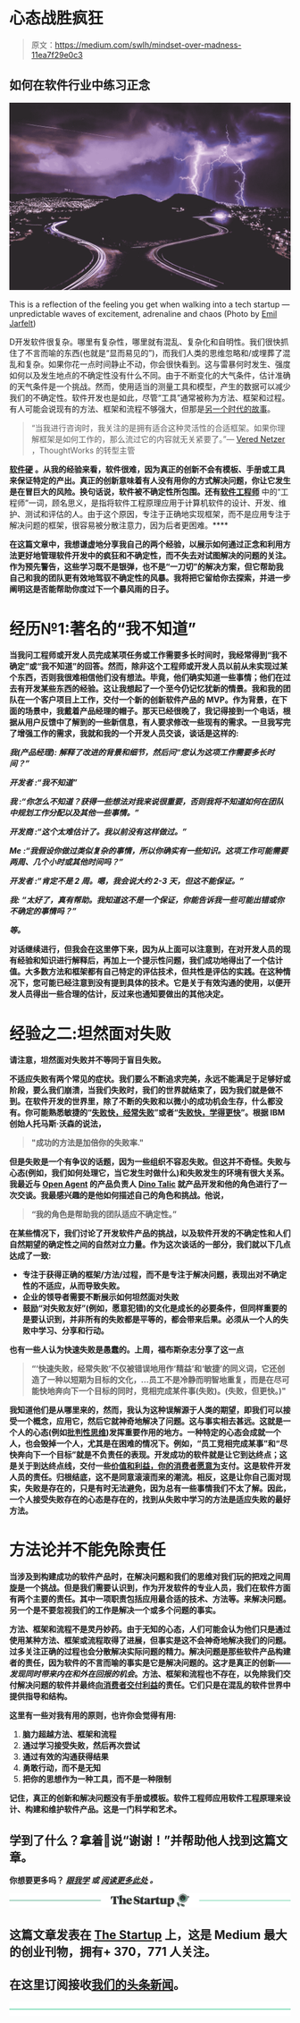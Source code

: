 # 心态战胜疯狂

> 原文：<https://medium.com/swlh/mindset-over-madness-11ea7f29e0c3>

## 如何在软件行业中练习正念

![](img/5594fe25366f6a6d57ca17c1c3402cec.png)

This is a reflection of the feeling you get when walking into a tech startup — unpredictable waves of excitement, adrenaline and chaos (Photo by [Emil Jarfelt](https://unsplash.com/photos/NROJUYgpjKE?utm_source=unsplash&utm_medium=referral&utm_content=creditCopyText))

D开发软件很复杂。哪里有复杂性，哪里就有混乱、复杂化和自明性。我们很快抓住了不言而喻的东西(也就是“显而易见的”)，而我们人类的思维忽略和/或埋葬了混乱和复杂。如果你花一点时间静止不动，你会很快看到。这与雷暴何时发生、强度如何以及发生地点的不确定性没有什么不同。由于不断变化的大气条件，估计准确的天气条件是一个挑战。然而，使用适当的测量工具和模型，产生的数据可以减少我们的不确定性。软件开发也是如此，尽管“工具”通常被称为方法、框架和过程。有人可能会说现有的方法、框架和流程不够强大，但那是[另一个时代的故事](/critically-deciding/software-development-practices-desperately-need-real-attention-9477b4b85bd1)。

> “当我进行咨询时，我关注的是拥有适合这种灵活性的合适框架。如果你理解框架是如何工作的，那么流过它的内容就无关紧要了。”— [Vered Netzer](https://www.itwire.com/sponsored-announcements/84432-leadership-with-vered-netzer,-transormation-leader,-thoughworks.html) ，ThoughtWorks 的转型主管

[**软件硬**](/critically-deciding/too-late-your-product-failed-7513c21cf598) **。从我的经验来看，软件很难，因为真正的创新不会有模板、手册或工具来保证特定的产出。真正的创新意味着有人没有用你的方式解决问题，你让它发生是在冒巨大的风险。换句话说，软件被不确定性所包围。还有**[**软件工程师**](https://en.wikipedia.org/wiki/Software_engineer) 中的“工程师”一词，顾名思义，是指将软件工程原理应用于计算机软件的设计、开发、维护、测试和评估的人。由于这个原因，专注于正确地实现框架，而不是应用专注于解决问题的框架，很容易被分散注意力，因为后者更困难。****

**在这篇文章中，我想谦虚地分享我自己的两个经验，以展示如何通过正念和利用方法更好地管理软件开发中的疯狂和不确定性，而不失去对试图解决的问题的关注。作为预先警告，这些学习既不是银弹，也不是“一刀切”的解决方案，但它帮助我自己和我的团队更有效地驾驭不确定性的风暴。我将把它留给你去探索，并进一步阐明这是否能帮助你度过下一个暴风雨的日子。**

# **经历№1:著名的“我不知道”**

**当我问工程师或开发人员完成某项任务或工作需要多长时间时，我经常得到“我不确定”或“我不知道”的回答。然而，除非这个工程师或开发人员以前从未实现过某个东西，否则我很难相信他们没有想法。毕竟，他们确实知道一些事情；他们在过去有开发某些东西的经验。这让我想起了一个至今仍记忆犹新的情景。我和我的团队在一个客户项目上工作，交付一个新的创新软件产品的 MVP。作为背景，在下面的场景中，我戴着产品经理的帽子。那天已经很晚了，我记得接到一个电话，根据从用户反馈中了解到的一些新信息，有人要求修改一些现有的需求。一旦我写完了增强工作的需求，我就和我的一个开发人员交谈，谈话是这样的:**

*****我(产品经理):*** *解释了改进的背景和细节，然后问“您认为这项工作需要多长时间？”***

*****开发者*** *:“我不知道”***

*****我*** *:“你怎么不知道？获得一些想法对我来说很重要，否则我将不知道如何在团队中规划工作分配以及其他一些事情。”***

*****开发商*** *:“这个太难估计了。我以前没有这样做过。”***

*****Me*** *:“我假设你做过类似复杂的事情，所以你确实有一些知识。这项工作可能需要两周、几个小时或其他时间吗？”***

*****开发者*** *:“肯定不是 2 周。嗯，我会说大约 2-3 天，但这不能保证。”***

*****我:*** *“太好了，真有帮助。我知道这不是一个保证，你能告诉我一些可能出错或你不确定的事情吗？”***

***等。***

**对话继续进行，但我会在这里停下来，因为从上面可以注意到，在对开发人员的现有经验和知识进行解释后，再加上一个提示性问题，我们成功地得出了一个估计值。大多数方法和框架都有自己特定的评估技术，但共性是评估的实践。在这种情况下，您可能已经注意到没有提到具体的技术。它是关于有效沟通的使用，以便开发人员得出一些合理的估计，反过来也通知要做出的其他决定。**

# **经验之二:坦然面对失败**

**请注意，坦然面对失败并不等同于盲目失败。**

**不适应失败有两个常见的症状。我们要么不断追求完美，永远不能满足于足够好或阶段，要么我们崩溃，当我们失败时，我们的世界就结束了，因为我们就是做不到。在软件开发的世界里，除了不断的失败和以微小的成功机会生存，什么都没有。你可能熟悉敏捷的“[失败快，经常失败](https://www.linkedin.com/pulse/yes-fail-fast-oftenfail-forward-answer-enhance-rate-success-oza/)”或者“[失败快，学得更快](https://www.ibm.com/blogs/insights-on-business/ibmix/fail-fast-learn-faster/)”。根据 IBM 创始人托马斯·沃森的说法，**

> **"成功的方法是加倍你的失败率."**

**但是失败是一个有争议的话题，因为一些组织不容忍失败。但这并不奇怪。失败与心态(例如，我们如何处理它，当它发生时做什么)和失败发生的环境有很大关系。我最近与 [Open Agent](https://www.openagent.com.au/) 的产品负责人 [Dino Talic](https://www.linkedin.com/in/dinotalic/) 就产品开发和他的角色进行了一次交谈。我最感兴趣的是他如何描述自己的角色和挑战。他说，**

> **“我的角色是帮助我的团队适应不确定性。”**

**在某些情况下，我们讨论了开发软件产品的挑战，以及软件开发的不确定性和人们自然期望的确定性之间的自然对立力量。作为这次谈话的一部分，我们就以下几点达成了一致:**

*   **专注于获得正确的框架/方法/过程，而不是专注于解决问题，表现出对不确定性的不适应，从而导致失败。**
*   **企业的领导者需要不断展示如何坦然面对失败**
*   **鼓励“对失败友好”(例如，愿意犯错)的文化是成长的必要条件，但同样重要的是要认识到，并非所有的失败都是平等的，都会带来后果。必须从一个人的失败中学习、分享和行动。**

**也有一些人认为快速失败是愚蠢的。上周，福布斯杂志分享了这一点**

> **“‘快速失败，经常失败’不仅被错误地用作‘精益’和‘敏捷’的同义词，它还创造了一种以短期为目标的文化，...员工不是冷静而明智地重复，而是在尽可能快地奔向下一个目标的同时，竞相完成某件事(失败)。(失败，但更快。)"**

**我知道他们是从哪里来的，然而，我认为这种误解源于人类的期望，即我们可以接受一个概念，应用它，然后它就神奇地解决了问题。这与事实相去甚远。这就是一个人的心态(例如[批判性思维](/critically-deciding/why-we-needed-critical-thinking-yesterday-6321af72bea9))发挥重要作用的地方。一种特定的心态会成就一个人，也会毁掉一个人，尤其是在困难的情况下。例如，“员工竞相完成某事”和“尽快奔向下一个目标”就是不负责任的表现。开发成功的软件就是让它到达终点；这是关于到达终点线，交付一些[价值和利益，你的消费者愿意为](/critically-deciding/useful-products-consumer-benefits-afea66490e95)支付。这是软件开发人员的责任。归根结底，这不是同意滚滚而来的潮流。相反，这是让你自己面对现实，失败是存在的，只是有时无法避免，因为总有一些事情我们不太了解。因此，一个人接受失败存在的心态是存在的，找到从失败中学习的方法是适应失败的最好方法。**

# **方法论并不能免除责任**

**当涉及到构建成功的软件产品时，在解决问题和我们的思维对我们玩的把戏之间周旋是一个挑战。但是我们需要认识到，作为开发软件的专业人员，我们在软件方面有两个主要的责任。其中一项职责包括应用最合适的技术、方法等。来解决问题。另一个是不要忽视我们的工作是解决一个或多个问题的事实。**

**方法、框架和流程不是灵丹妙药。由于无知的心态，人们可能会认为他们只是通过使用某种方法、框架或流程取得了进展，但事实是这不会神奇地解决我们的问题。过多关注正确的过程也会分散解决实际问题的精力。解决问题是那些软件产品构建者的责任，因为软件的不言而喻的事实是它是解决问题的。这才是真正的创新——*发现同时带来内在和外在回报的机会*。方法、框架和流程也不存在，以免除我们交付解决问题的软件并最终[向消费者交付利益](/critically-deciding/useful-products-consumer-benefits-afea66490e95)的责任。它们只是在混乱的软件世界中提供指导和结构。**

****这里有一些对我有用的原则，也许你会觉得有用:****

1.  **脑力超越方法、框架和流程**
2.  **通过学习接受失败，然后再次尝试**
3.  **通过有效的沟通获得结果**
4.  **勇敢行动，而不是无知**
5.  **把你的思想作为一种工具，而不是一种限制**

**记住，真正的创新和解决问题没有手册或模板。软件工程师应用软件工程原理来设计、构建和维护软件产品。这是一门科学和艺术。**

## **学到了什么？拿着👏说“谢谢！”并帮助他人找到这篇文章。**

**你想要更多吗？ [*跟我学*](/@amandakwoo) *或* [*阅读更多此处*](https://medium.com/critically-deciding) *。***

**[![](img/308a8d84fb9b2fab43d66c117fcc4bb4.png)](https://medium.com/swlh)**

## **这篇文章发表在 [The Startup](https://medium.com/swlh) 上，这是 Medium 最大的创业刊物，拥有+ 370，771 人关注。**

## **在这里订阅接收[我们的头条新闻](http://growthsupply.com/the-startup-newsletter/)。**

**[![](img/b0164736ea17a63403e660de5dedf91a.png)](https://medium.com/swlh)**